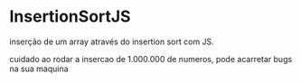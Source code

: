 # InsertionSortJS
inserção  de um array através do insertion sort com JS. 

cuidado ao rodar a insercao de 1.000.000 de numeros, pode acarretar bugs na sua maquina 
